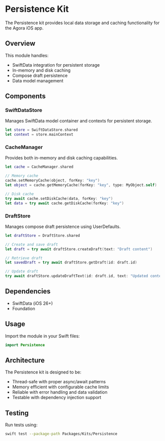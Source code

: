 # Persistence Kit

The Persistence kit provides local data storage and caching functionality for the Agora iOS app.

## Overview

This module handles:
- SwiftData integration for persistent storage
- In-memory and disk caching
- Compose draft persistence
- Data model management

## Components

### SwiftDataStore
Manages SwiftData model container and contexts for persistent storage.

```swift
let store = SwiftDataStore.shared
let context = store.mainContext
```

### CacheManager
Provides both in-memory and disk caching capabilities.

```swift
let cache = CacheManager.shared

// Memory cache
cache.setMemoryCache(object, forKey: "key")
let object = cache.getMemoryCache(forKey: "key", type: MyObject.self)

// Disk cache
try await cache.setDiskCache(data, forKey: "key")
let data = try await cache.getDiskCache(forKey: "key")
```

### DraftStore
Manages compose draft persistence using UserDefaults.

```swift
let draftStore = DraftStore.shared

// Create and save draft
let draft = try await draftStore.createDraft(text: "Draft content")

// Retrieve draft
let savedDraft = try await draftStore.getDraft(id: draft.id)

// Update draft
try await draftStore.updateDraftText(id: draft.id, text: "Updated content")
```

## Dependencies

- SwiftData (iOS 26+)
- Foundation

## Usage

Import the module in your Swift files:

```swift
import Persistence
```

## Architecture

The Persistence kit is designed to be:
- Thread-safe with proper async/await patterns
- Memory efficient with configurable cache limits
- Reliable with error handling and data validation
- Testable with dependency injection support

## Testing

Run tests using:

```bash
swift test --package-path Packages/Kits/Persistence
```